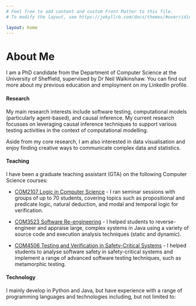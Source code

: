 ```yaml
---
# Feel free to add content and custom Front Matter to this file.
# To modify the layout, see https://jekyllrb.com/docs/themes/#overriding-theme-defaults

layout: home
---
```

# About Me
I am a PhD candidate from the Department of Computer Science at the University of Sheffield, supervised by Dr Neil Walkinshaw. You can find out more about my previous education and employment on my LinkedIn profile.

#### Research
My main research interests include software testing, computational models (particularly agent-based), and causal inference. My current research focusses on leveraging causal inference techniques to support various testing activities in the context of computational modelling.

Aside from my core research, I am also interested in data visualisation and enjoy finding creative ways to communicate complex data and statistics.

#### Teaching
I have been a graduate teaching assistant (GTA) on the following Computer Science courses:
- [COM2107 Logic in Computer Science](http://www.dcs.shef.ac.uk/intranet/teaching/public/modules/level2/com2107.html) - I ran seminar sessions with groups of up to 70 students, covering topics such as propositional and predicate logic, natural deduction, and modal and temporal logic for verification.

- [COM3523 Software Re-engineering](http://www.dcs.shef.ac.uk/intranet/teaching/public/modules/level3/com3523.html) - I helped students to reverse-engineer and appraise large, complex systems in Java using a variety of source code and execution analysis techniques (static and dynamic).

- [COM4506 Testing and Verification in Safety-Critical Systems](http://www.dcs.shef.ac.uk/intranet/teaching/public/modules/level4/com4506.html) - I helped students to analyse software safety in safety-critical systems and implement a range of advanced software testing techniques, such as metamorphic testing.

 

#### Technology
I mainly develop in Python and Java, but have experience with a range of programming languages and technologies including, but not limited to:

<p align="center">
    <i class="devicon-python-plain technologyIcons"></i>
    <i class="devicon-java-plain technologyIcons"></i>
    <i class="devicon-ruby-plain technologyIcons"></i>
    <i class="devicon-javascript-plain technologyIcons"></i>
    <i class="devicon-angularjs-plain technologyIcons"></i>
    <i class="devicon-git-plain technologyIcons"></i>
</p>
